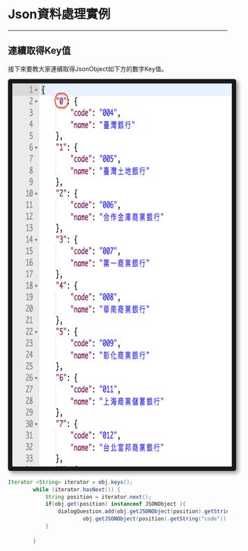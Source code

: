 # Json資料處理實例

---

## 連續取得Key值

接下來要教大家連續取得JsonObject如下方的數字Key值。

<center>
  <img src="/assets/JsonKeyValue.png" alt="Cowman" style="border-radius:5px; box-shadow:5px 5px 10px rgba(0, 0, 0, 0.4)" width="800" height="880" border="10"/>
</center>


```Java
Iterator <String> iterator = obj.keys();
        while (iterator.hasNext()) {
            String position = iterator.next();
            if(obj.get(position) instanceof JSONObject ){
                dialogQuestion.add(obj.getJSONObject(position).getString("name") + " " +
                        obj.getJSONObject(position).getString("code"));
            }

        }
```



